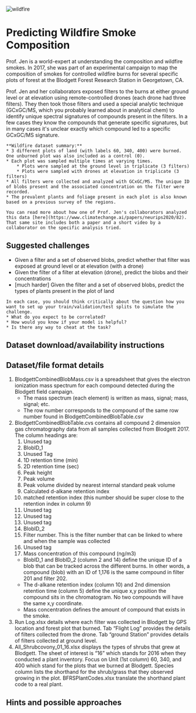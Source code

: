 
![wildfire](./prescribed_burn_public_domain.jpg)

# Predicting Wildfire Smoke Composition

Prof. Jen is a world-expert at understanding the composition and wildfire smokes. In 2017, she was part of an experimental campaign to map the composition of smokes for controlled wildfire burns for several specific plots of forest at the Blodgett Forest Research Station in Georgetown, CA. 

Prof. Jen and her collaborators exposed filters to the burns at either ground level or at elevation using remote-controlled drones (each drone had three filters). They then took those filters and used a special analytic technique (GCxGC/MS, which you probably learned about in analytical chem) to identify unique spectral signatures of compounds present in the filters. In a few cases they know the compounds that generate specific signatures, but in many cases it's unclear exactly which compound led to a specific GCxGC/MS signature. 

`````{note}
**Wildfire dataset summary:**
* 3 different plots of land (with labels 60, 340, 400) were burned. One unburned plot was also included as a control (0).
* Each plot was sampled multiple times at varying times. 
    * Plots were sampled at the ground level in triplicate (3 filters)
    * Plots were sampled with drones at elevation in triplicate (3 filters)
* All filters were collected and analyzed with GCxGC/MS. The unique ID of blobs present and the associated concentration on the filter were recorded. 
* The prevalent plants and foliage present in each plot is also known based on a previous survey of the regions. 
`````

`````{seealso}
You can read more about how one of Prof. Jen's collaborators analyzed this data [here](https://www.climatechange.ai/papers/neurips2020/82). That same site includes both a paper and a short video by a collaborator on the specific analysis tried.
`````

## Suggested challenges

* Given a filter and a set of observed blobs, predict whether that filter was exposed at ground level or at elevation (with a drone)
* Given the filter of a filter at elevation (drone), predict the blobs and their concentrations 
* [much harder] Given the filter and a set of observed blobs, predict the types of plants present in the plot of land

````{note}
In each case, you should think critically about the question how you want to set up your train/validation/test splits to simulate the challenge. 
* What do you expect to be correlated?
* How would you know if your model is helpful?
* Is there any way to cheat at the task? 
````

## Dataset download/availability instructions

## Dataset/file format details
1. BlodgettCombinedBlobMass.csv is a spreadsheet that gives the electron ionization mass spectrum for each compound detected during the Blodgett field campaign. 
    * The mass spectrum (each element) is written as mass, signal; mass, signal; etc.
    * The row number corresponds to the compound of the same row number found in BlodgettCombinedBlobTable.csv
2. BlodgettCombinedBlobTable.cvs contains all compound 2 dimension gas chromatography data from all samples collected from Blodgett 2017. The column headings are:
    1. Unused tag
    2. BlobID_1
    3. Unused Tag
    4. 1D retention time (min)
    5. 2D retention time (sec)
    6. Peak height
    7. Peak volume
    8. Peak volume divided by nearest internal standard peak volume
    9. Calculated d-alkane retention index
    10. matched retention index (this number should be super close to the retention index in column 9)
    11. Unused tag
    12. Unused tag
    13. Unused tag
    14. BlobID_2
    15. Filter number. This is the filter number that can be linked to where and when the sample was collected
    16. Unused tag
    17. Mass concentration of this compound (ng/m3)
    * BlobID_1 and BlobID_2 (column 2 and 14) define the unique ID of a blob that can be tracked across the different burns. In other words, a compound (blob) with an ID of 1,176 is the same compound in filter 201 and filter 202. 
    * The d-alkane retention index (column 10) and 2nd dimension retention time (column 5) define the unique x,y position the compound sits in the chromatogram. No two compounds will have the same x,y coordinate. 
    * Mass concentration defines the amount of compound that exists in the smoke. 
3. Run Log.xlsx details where each filter was collected in Blodgett by GPS location and forest plot that burned. Tab “Flight Log” provides the details of filters collected from the drone. Tab “ground Station” provides details of filters collected at ground level.
4. All_Shrubcovony_01_16.xlsx displays the types of shrubs that grew at Blodgett. The sheet of interest is “16” which stands for 2016 when they conducted a plant inventory. Focus on Unit (1st column) 60, 340, and 400 which stand for the plots that we burned at Blodgett. Species column lists the shorthand for the shrub/grass that they observed growing in the plot. BFRSPlantCodes.xlsx translate the shorthand plant code to a real plant.

## Hints and possible approaches


